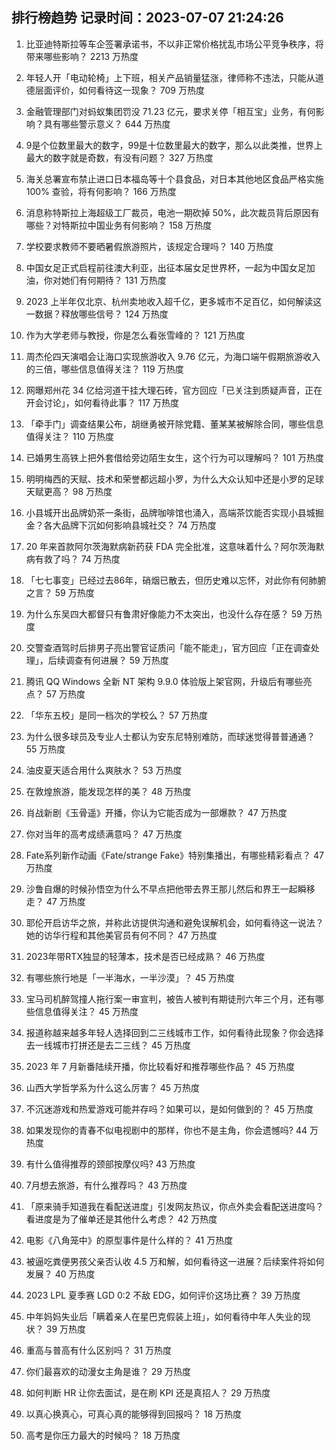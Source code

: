 
## 排行榜趋势 记录时间：2023-07-07 21:24:26
  
  1. 比亚迪特斯拉等车企签署承诺书，不以非正常价格扰乱市场公平竞争秩序，将带来哪些影响？ 2213 万热度
    
  2. 年轻人开「电动轮椅」上下班，相关产品销量猛涨，律师称不违法，只能从道德层面评价，如何看待这一现象？ 709 万热度
    
  3. 金融管理部门对蚂蚁集团罚没 71.23 亿元，要求关停「相互宝」业务，有何影响？具有哪些警示意义？ 644 万热度
    
  4. 9是个位数里最大的数字，99是十位数里最大的数字，那么以此类推，世界上最大的数字就是奇数，有没有问题？ 327 万热度
    
  5. 海关总署宣布禁止进口日本福岛等十个县食品，对日本其他地区食品严格实施 100% 查验，将有何影响？ 166 万热度
    
  6. 消息称特斯拉上海超级工厂裁员，电池一期砍掉 50%，此次裁员背后原因有哪些？对特斯拉中国业务有何影响？ 158 万热度
    
  7. 学校要求教师不要晒暑假旅游照片，该规定合理吗？ 140 万热度
    
  8. 中国女足正式启程前往澳大利亚，出征本届女足世界杯，一起为中国女足加油，你对她们有何期待？ 131 万热度
    
  9. 2023 上半年仅北京、杭州卖地收入超千亿，更多城市不足百亿，如何解读这一数据？释放哪些信号？ 124 万热度
    
  10. 作为大学老师与教授，你是怎么看张雪峰的？ 121 万热度
    
  11. 周杰伦四天演唱会让海口实现旅游收入 9.76 亿元，为海口端午假期旅游收入的三倍，哪些信息值得关注？ 119 万热度
    
  12. 网曝郑州花 34 亿给河道干挂大理石砖，官方回应「已关注到质疑声音，正在开会讨论」，如何看待此事？ 117 万热度
    
  13. 「牵手门」调查结果公布，胡继勇被开除党籍、董某某被解除合同，哪些信息值得关注？ 110 万热度
    
  14. 已婚男生高铁上把外套借给旁边陌生女生，这个行为可以理解吗？ 101 万热度
    
  15. 明明梅西的天赋、技术和荣誉都远超小罗，为什么大众认知中还是小罗的足球天赋更高？ 98 万热度
    
  16. 小县城开出品牌奶茶一条街，品牌咖啡馆也涌入，高端茶饮能否实现小县城掘金？各大品牌下沉如何影响县城社交？ 74 万热度
    
  17. 20 年来首款阿尔茨海默病新药获 FDA 完全批准，这意味着什么？阿尔茨海默病有救了吗？ 74 万热度
    
  18. 「七七事变」已经过去86年，硝烟已散去，但历史难以忘怀，对此你有何肺腑之言？ 59 万热度
    
  19. 为什么东吴四大都督只有鲁肃好像能力不太突出，也没什么存在感？ 59 万热度
    
  20. 交警查酒驾时后排男子亮出警官证质问「能不能走」，官方回应「正在调查处理」，后续调查有何进展？ 59 万热度
    
  21. 腾讯 QQ Windows 全新 NT 架构 9.9.0 体验版上架官网，升级后有哪些亮点？ 57 万热度
    
  22. 「华东五校」是同一档次的学校么？ 57 万热度
    
  23. 为什么很多球员及专业人士都认为安东尼特别难防，而球迷觉得普普通通？ 55 万热度
    
  24. 油皮夏天适合用什么爽肤水？ 53 万热度
    
  25. 在敦煌旅游，能发现怎样的美？ 48 万热度
    
  26. 肖战新剧《玉骨遥》开播，你认为它能否成为一部爆款？ 47 万热度
    
  27. 你对当年的高考成绩满意吗？ 47 万热度
    
  28. Fate系列新作动画《Fate/strange Fake》特别集播出，有哪些精彩看点？ 47 万热度
    
  29. 沙鲁自爆的时候孙悟空为什么不早点把他带去界王那儿然后和界王一起瞬移走？ 47 万热度
    
  30. 耶伦开启访华之旅，并称此访提供沟通和避免误解机会，如何看待这一说法？她的访华行程和其他美官员有何不同？ 47 万热度
    
  31. 2023年带RTX独显的轻薄本，技术是否已经成熟？ 46 万热度
    
  32. 有哪些旅行地是「一半海水，一半沙漠」？ 45 万热度
    
  33. 宝马司机醉驾撞人拖行案一审宣判，被告人被判有期徒刑六年三个月，还有哪些信息值得关注？ 45 万热度
    
  34. 报道称越来越多年轻人选择回到二三线城市工作，如何看待此现象？你会选择去一线城市打拼还是去二三线？ 45 万热度
    
  35. 2023 年 7 月新番陆续开播，你比较看好和推荐哪些作品？ 45 万热度
    
  36. 山西大学哲学系为什么这么厉害？ 45 万热度
    
  37. 不沉迷游戏和热爱游戏可能并存吗？如果可以，是如何做到的？ 45 万热度
    
  38. 如果发现你的青春不似电视剧中的那样，你也不是主角，你会遗憾吗? 44 万热度
    
  39. 有什么值得推荐的颈部按摩仪吗? 43 万热度
    
  40. 7月想去旅游，有什么推荐吗？ 43 万热度
    
  41. 「原来骑手知道我在看配送进度」引发网友热议，你点外卖会看配送进度吗？看进度是为了催单还是其他什么考虑？ 42 万热度
    
  42. 电影《八角笼中》的原型事件是什么样的？ 41 万热度
    
  43. 被逼吃粪便男孩父亲否认收 4.5 万和解，如何看待这一进展？后续案件将如何发展？ 40 万热度
    
  44. 2023 LPL 夏季赛 LGD 0:2 不敌 EDG，如何评价这场比赛？ 39 万热度
    
  45. 中年妈妈失业后「瞒着亲人在星巴克假装上班」，如何看待中年人失业的现状？ 39 万热度
    
  46. 重高与普高有什么区别吗？ 31 万热度
    
  47. 你们最喜欢的动漫女主角是谁？ 29 万热度
    
  48. 如何判断 HR 让你去面试，是在刷 KPI 还是真招人？ 29 万热度
    
  49. 以真心换真心，可真心真的能够得到回报吗？ 18 万热度
    
  50. 高考是你压力最大的时候吗？ 18 万热度
    